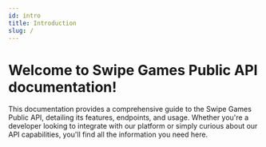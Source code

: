 ```yaml
---
id: intro
title: Introduction
slug: /
---
```


# Welcome to Swipe Games Public API documentation!

This documentation provides a comprehensive guide to the Swipe Games Public API, detailing its features, endpoints, and usage. Whether you're a developer looking to integrate with our platform or simply curious about our API capabilities, you'll find all the information you need here.
